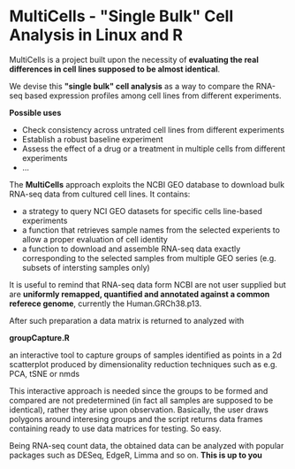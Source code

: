 # MultiCells - "Single Bulk" Cell Analysis in Linux and R

MultiCells is a project built upon the necessity of **evaluating the real differences in cell lines supposed to be almost identical**.

We devise this **"single bulk" cell analysis** as a way to compare the RNA-seq based expression profiles among cell lines from different experiments.  

**Possible uses**
- Check consistency across untrated cell lines from different experiments 
- Establish a robust baseline experiment
- Assess the effect of a drug or a treatment in multiple cells from different experiments
- ...

The **MultiCells** approach exploits the NCBI GEO database to download bulk RNA-seq data from cultured cell lines.
It contains:
- a strategy to query NCI GEO datasets for specific cells line-based experiments
- a function that retrieves sample names from the selected experients to allow a proper evaluation of cell identity
- a function to download and assemble RNA-seq data exactly corresponding to the selected samples from multiple GEO series (e.g. subsets of intersting samples only)

It is useful to remind that RNA-seq data form NCBI are not user supplied but are **uniformly remapped, quantified and annotated against a common referece genome**, currently the Human.GRCh38.p13.

After such preparation a data matrix is returned to analyzed with

**groupCapture.R**

an interactive tool to capture groups of samples identified as points in a 2d scatterplot produced by dimensionality reduction techniques such as e.g. PCA, tSNE or nmds 

This interactive approach is needed since the groups to be formed and compared are not predetermined (in fact all samples are supposed to be identical), 
rather they arise upon observation. Basically, the user draws polygons around interesing groups and the script returns data frames containing 
ready to use data matrices for testing. So easy.

Being RNA-seq count data, the obtained data can be analyzed with popular packages such as DESeq, EdgeR, Limma and so on. **This is up to you**
